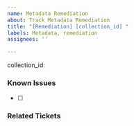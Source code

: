 ```yaml
---
name: Metadata Remediation
about: Track Metadata Remediation
title: "[Remediation] [collection_id] "
labels: Metadata, remediation
assignees: ''

---
```


collection_id: 

### Known Issues
- [ ] 


### Related Tickets
